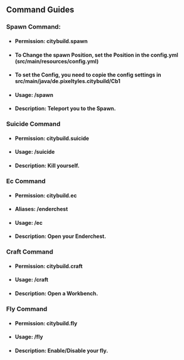 ## Command Guides

### Spawn Command:
- #### Permission: citybuild.spawn
- #### To Change the spawn Position, set the Position in the config.yml (src/main/resources/config.yml)
- #### To set the Config, you need to copie the config settings in src/main/java/de.pixeltyles.citybuild/Cb1
- #### Usage: /spawn
- #### Description: Teleport you to the Spawn.

### Suicide Command
- #### Permission: citybuild.suicide
- #### Usage: /suicide
- #### Description: Kill yourself.

### Ec Command
- #### Permission: citybuild.ec
- #### Aliases: /enderchest
- #### Usage: /ec
- #### Description: Open your Enderchest.

### Craft Command
- #### Permission: citybuild.craft
- #### Usage: /craft
- #### Description: Open a Workbench.

### Fly Command
- #### Permission: citybuild.fly
- #### Usage: /fly
- #### Description: Enable/Disable your fly.